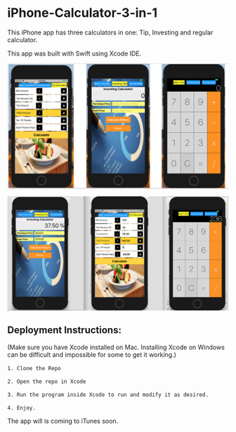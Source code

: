 # iPhone-Calculator-3-in-1

This iPhone app has three calculators in one: Tip, Investing and regular calculator.

This app was built with Swift using Xcode IDE. 

![Alt text](iphonecalc.png?raw=true "Title")


![Alt text](3in1Calc.png?raw=true "Title")


## Deployment Instructions: 
(Make sure you have Xcode installed on Mac. Installing Xcode on Windows can be difficult and impossible for some to get it working.)

```
1. Clone the Repo
```
```
2. Open the repo in Xcode
```
```
3. Run the program inside Xcode to run and modify it as desired.
```
```
4. Enjoy.
```
The app will is coming to iTunes soon.
